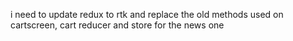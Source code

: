 i need to update redux to rtk and replace the old methods used on cartscreen, cart reducer and store for the news one
